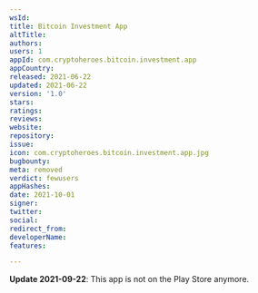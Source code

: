 ```yaml
---
wsId: 
title: Bitcoin Investment App
altTitle: 
authors: 
users: 1
appId: com.cryptoheroes.bitcoin.investment.app
appCountry: 
released: 2021-06-22
updated: 2021-06-22
version: '1.0'
stars: 
ratings: 
reviews: 
website: 
repository: 
issue: 
icon: com.cryptoheroes.bitcoin.investment.app.jpg
bugbounty: 
meta: removed
verdict: fewusers
appHashes: 
date: 2021-10-01
signer: 
twitter: 
social: 
redirect_from: 
developerName: 
features: 

---
```


**Update 2021-09-22**: This app is not on the Play Store anymore.
